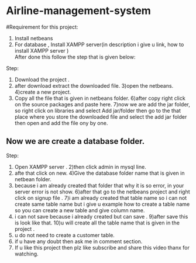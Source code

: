 # Airline-management-system

#Requirement for this project:

1) Install netbeans
2) For database , Install XAMPP server(in description i give u link, how to install XAMPP server )   
After done this follow the step that is given below:

Step:
1) Download the project .
2) after download extract the downloaded file.
3)open the netbeans.
4)create a new project.
5) Copy all the file that is given in netbeans folder.
6)after copy right click on the source packages and paste here.
7)now we are add the jar folder, so right click on libraries and select Add jar/folder 
then go to the that place where you store the downloaded file and select 
the add jar folder then open and  add the file ony by one.

## Now we are create a database folder.
Step:
1) Open XAMPP server .
2)then click admin in mysql line.
3) afte that click on new.
4)Give the database folder name that is given in netbean folder.
5) because i am already created that folder that why  it is so error, in your server error is not show.
6)after that go to the netbeans project and right click on signup file .
7)i am already created that table name so i can not create same table name but i give
 u example how to create a table name so you can create a new table and give column name.
8) i can not save because i already created but can save  .
9)after save this is look like that.
10)u will create all the table name that is given in the project .
11) u do not need to create a customer table.
12) if u have any doubt then ask me in comment section.
13) If u like this project then plz like subscribe  and share this video thanx for watching.   


